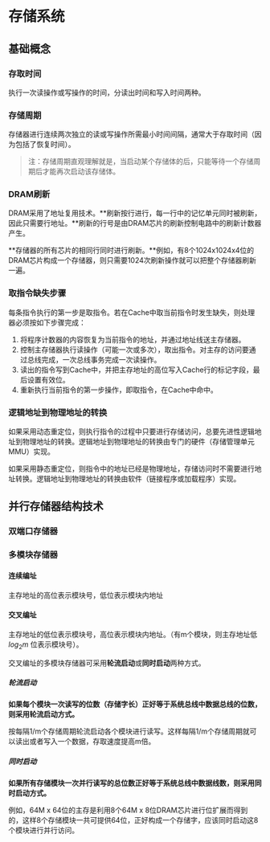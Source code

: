 # 存储系统



## 基础概念

### 存取时间

执行一次读操作或写操作的时间，分读出时间和写入时间两种。

### 存储周期

存储器进行连续两次独立的读或写操作所需最小时间间隔，通常大于存取时间（因为包括了恢复时间）。

> 注：存储周期直观理解就是，当启动某个存储体的后，只能等待一个存储周期后才能再次启动该存储体。

### DRAM刷新

DRAM采用了地址复用技术。**刷新按行进行，每一行中的记忆单元同时被刷新，因此只需要行地址。**刷新的行号是由DRAM芯片的刷新控制电路中的刷新计数器产生。

**存储器的所有芯片的相同行同时进行刷新。**例如，有8个1024x1024x4位的DRAM芯片构成一个存储器，则只需要1024次刷新操作就可以把整个存储器刷新一遍。



### 取指令缺失步骤

每条指令执行的第一步是取指令。若在Cache中取当前指令时发生缺失，则处理器必须按如下步骤完成：

1. 将程序计数器的内容恢复为当前指令的地址，并通过地址线送主存储器。
2. 控制主存储器执行读操作（可能一次或多次），取出指令。对主存的访问要通过总线完成，一次总线事务完成一次读操作。
3. 读出的指令写到Cache中，并把主存地址的高位写入Cache行的标记字段，最后设置有效位。
4. 重新执行当前指令的第一步操作，即取指令，在Cache中命中。



### 逻辑地址到物理地址的转换

如果采用动态重定位，则执行指令的过程中只要进行存储访问，总要先进性逻辑地址到物理地址的转换。逻辑地址到物理地址的转换由专门的硬件（存储管理单元MMU）实现。

如果采用静态重定位，则指令中的地址已经是物理地址，存储访问时不需要进行地址转换。逻辑地址到物理地址的转换由软件（链接程序或加载程序）实现。








## 并行存储器结构技术

### 双端口存储器





### 多模块存储器

#### 连续编址

主存地址的高位表示模块号，低位表示模块内地址



#### 交叉编址

主存地址的低位表示模块号，高位表示模块内地址。（有m个模块，则主存地址低 $log_2m$ 位表示模块号）。

交叉编址的多模块存储器可采用**轮流启动**或**同时启动**两种方式。



##### 轮流启动

**如果每个模块一次读写的位数（存储字长）正好等于系统总线中数据总线的位数，则采用轮流启动方式。**

按每隔1/m个存储周期轮流启动各个模块进行读写。这样每隔1/m个存储周期就可以读出或者写入一个数据，存取速度提高m倍。



##### 同时启动

**如果所有存储模块一次并行读写的总位数正好等于系统总线中数据线数，则采用同时启动方式。**

例如，64M x 64位的主存是利用8个64M x 8位DRAM芯片进行位扩展而得到的，这样8个存储模块一共可提供64位，正好构成一个存储字，应该同时启动这8个模块进行并行访问。



























































